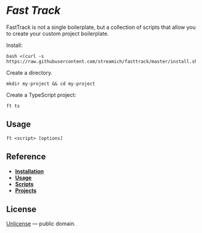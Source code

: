 # *Fast Track*

FastTrack is not a single boilerplate, but a collection of scripts that
allow you to create your custom project boilerplate.

Install:

```shell
bash <(curl -s https://raw.githubusercontent.com/streamich/fasttrack/master/install.sh)
```

Create a directory.

```shell
mkdir my-project && cd my-project
```

Create a TypeScript project:

```shell
ft ts
```


## Usage

```shell
ft <script> [options]
```


## Reference

- [__Installation__](./docs/installation.md)
- [__Usage__](./docs/usage.md)
- [__Scripts__](./docs/Scripts.md)
- [__Projects__](./docs/Projects.md)


## License

[Unlicense](LICENSE) &mdash; public domain.
